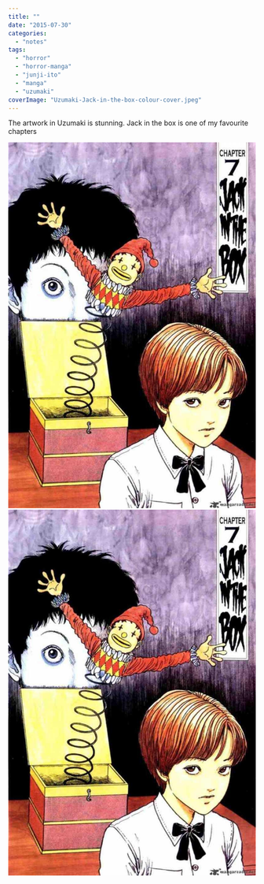 ```yaml
---
title: ""
date: "2015-07-30"
categories: 
  - "notes"
tags: 
  - "horror"
  - "horror-manga"
  - "junji-ito"
  - "manga"
  - "uzumaki"
coverImage: "Uzumaki-Jack-in-the-box-colour-cover.jpeg"
---
```


The artwork in Uzumaki is stunning. Jack in the box is one of my favourite chapters

[![](images/Uzumaki-Jack-in-the-box-colour-cover.jpeg)](images/Uzumaki-Jack-in-the-box-colour-cover.jpeg)
[![](images/Uzumaki-Jack-in-the-box-colour-cover.jpeg)](images/Uzumaki-Jack-in-the-box-colour-cover.jpeg)
